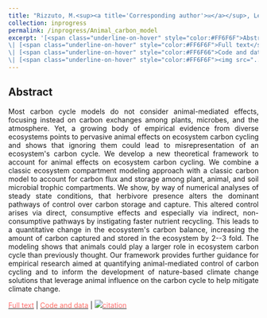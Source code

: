 ```yaml
---
title: "Rizzuto, M.<sup><a title='Corresponding author'>✉</a></sup>, Leroux, S. J., Schmitz, O. J. [*submitted*] **Rewiring the carbon cycle: a theoretical framework for animal-driven ecosystem carbon sequestration. <img src='../images/preprint.png'><img src='../images/open_access.png'>**"
collection: inprogress
permalink: /inprogress/Animal_carbon_model
excerpt: '[<span class="underline-on-hover" style="color:#FF6F6F">Abstract</span>](../inprogress/Animal_carbon_model)
\| [<span class="underline-on-hover" style="color:#FF6F6F">Full text</span>](https://doi.org/10.1101/2023.07.14.549071)
\| [<span class="underline-on-hover" style="color:#FF6F66">Code and data</span>](https://doi.org/10.6084/m9.figshare.23688855)
\| [<span class="underline-on-hover" style="color:#FF6F6F"><img src="../images/bibtex.svg">citation</span>](../bibtex/Animal_carbon_model.bib)'
---
```


## Abstract

<p style='text-align: justify;'>
Most carbon cycle models do not consider animal-mediated effects, focusing instead on carbon exchanges among plants, microbes, and the atmosphere. Yet, a growing body of empirical evidence from diverse ecosystems points to pervasive animal effects on ecosystem carbon cycling and shows that ignoring them could lead to misrepresentation of an ecosystem's carbon cycle. We develop a new theoretical framework to account for animal effects on ecosystem carbon cycling. We combine a classic ecosystem compartment modeling approach with a classic carbon model to account for carbon flux and storage among plant, animal, and soil microbial trophic compartments. We show, by way of numerical analyses of steady state conditions, that herbivore presence alters the dominant pathways of control over carbon storage and capture. This altered control arises via direct, consumptive effects and especially via indirect, non-consumptive pathways by instigating faster nutrient recycling. This leads to a quantitative change in the ecosystem's carbon balance, increasing the amount of carbon captured and stored in the ecosystem by 2--3 fold. The modeling shows that animals could play a larger role in ecosystem carbon cycle than previously thought. Our framework provides further guidance for empirical research aimed at quantifying animal-mediated control of carbon cycling and to inform the development of nature-based climate change solutions that leverage animal influence on the carbon cycle to help mitigate climate change.
</p>

[<span class="underline-on-hover" style="color:#FF6F6F">Full text</span>](https://doi.org/10.1101/2023.07.14.549071)
\| [<span class="underline-on-hover" style="color:#FF6F66">Code and data</span>](https://doi.org/10.6084/m9.figshare.23688855)
\| [<span class="underline-on-hover" style="color:#FF6F6F"><img src="../images/bibtex.svg">citation</span>](../bibtex/Animal_carbon_model.bib)